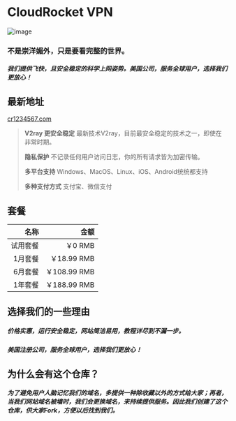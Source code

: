 # CloudRocket VPN

![image](https://cr1234567.com/static/logo.png)

### 不是崇洋媚外，只是要看完整的世界。
##### 我们提供飞快，且安全稳定的科学上网姿势。美国公司，服务全球用户，选择我们更放心！

## 最新地址
[cr1234567.com](https://www.cr1234567.com)


> **V2ray 更安全稳定** 最新技术V2ray，目前最安全稳定的技术之一，即使在非常时期。
> 
> **隐私保护** 不记录任何用户访问日志，你的所有请求皆为加密传输。
> 
> **多平台支持** Windows、MacOS、Linux、iOS、Android统统都支持
> 
> **多种支付方式** 支付宝、微信支付



## 套餐
|名称|金额|
|------:|------:|
|试用套餐 |￥0 RMB|
|1月套餐 |￥18.99 RMB|
|6月套餐 |￥108.99 RMB|
|1年套餐 |￥188.99 RMB|


## 选择我们的一些理由
##### 价格实惠，运行安全稳定，网站简洁易用，教程详尽到不漏一步。
##### 美国注册公司，服务全球用户，选择我们更放心！

## 为什么会有这个仓库？
##### 为了避免用户人脑记忆我们的域名，多提供一种除收藏以外的方式给大家；再者，当我们网站域名被墙时，我们会更换域名，来持续提供服务。因此我们创建了这个仓库，供大家Fork，方便以后找到我们。


